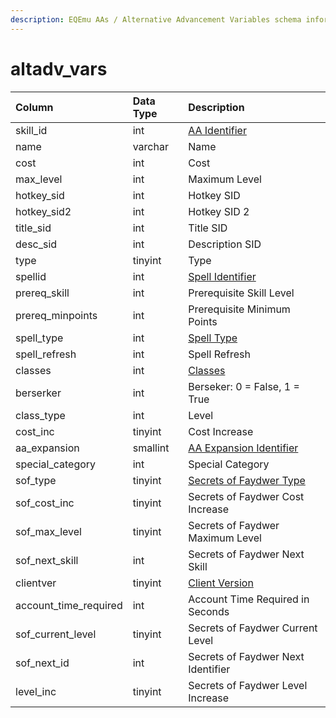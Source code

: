 ```yaml
---
description: EQEmu AAs / Alternative Advancement Variables schema information.
---
```


# altadv\_vars

| Column | Data Type | Description |
| :--- | :--- | :--- |
| skill\_id | int | [AA Identifier](aa_ability.md) |
| name | varchar | Name |
| cost | int | Cost |
| max\_level | int | Maximum Level |
| hotkey\_sid | int | Hotkey SID |
| hotkey\_sid2 | int | Hotkey SID 2 |
| title\_sid | int | Title SID |
| desc\_sid | int | Description SID |
| type | tinyint | Type |
| spellid | int | [Spell Identifier](../spells/spells_new.md) |
| prereq\_skill | int | Prerequisite Skill Level |
| prereq\_minpoints | int | Prerequisite Minimum Points |
| spell\_type | int | [Spell Type](https://eqemu.gitbook.io/server/categories/types/spell-types) |
| spell\_refresh | int | Spell Refresh |
| classes | int | [Classes](https://eqemu.gitbook.io/server/categories/reference-list/class-list) |
| berserker | int | Berseker: 0 = False, 1 = True |
| class\_type | int | Level |
| cost\_inc | tinyint | Cost Increase |
| aa\_expansion | smallint | [AA Expansion Identifier](https://eqemu.gitbook.io/server/categories/reference-lists/expansion-list) |
| special\_category | int | Special Category |
| sof\_type | tinyint | [Secrets of Faydwer Type](https://eqemu.gitbook.io/server/categories/reference-lists/aa-categories) |
| sof\_cost\_inc | tinyint | Secrets of Faydwer Cost Increase |
| sof\_max\_level | tinyint | Secrets of Faydwer Maximum Level |
| sof\_next\_skill | int | Secrets of Faydwer Next Skill |
| clientver | tinyint | [Client Version](https://eqemu.gitbook.io/server/categories/reference-lists/expansion-list) |
| account\_time\_required | int | Account Time Required in Seconds |
| sof\_current\_level | tinyint | Secrets of Faydwer Current Level |
| sof\_next\_id | int | Secrets of Faydwer Next Identifier |
| level\_inc | tinyint | Secrets of Faydwer Level Increase |

